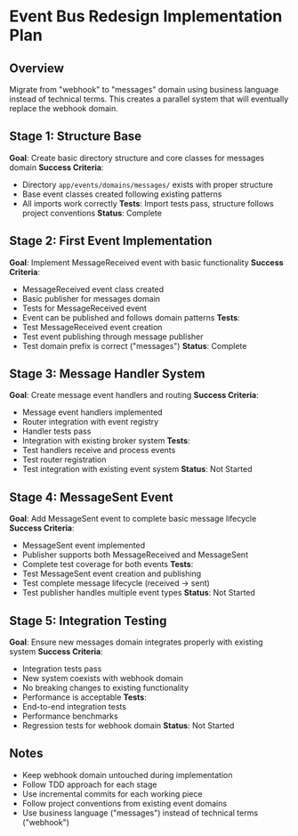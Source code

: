 # Event Bus Redesign Implementation Plan

## Overview
Migrate from "webhook" to "messages" domain using business language instead of technical terms. This creates a parallel system that will eventually replace the webhook domain.

## Stage 1: Structure Base
**Goal**: Create basic directory structure and core classes for messages domain
**Success Criteria**:
- Directory `app/events/domains/messages/` exists with proper structure
- Base event classes created following existing patterns
- All imports work correctly
**Tests**: Import tests pass, structure follows project conventions
**Status**: Complete

## Stage 2: First Event Implementation
**Goal**: Implement MessageReceived event with basic functionality
**Success Criteria**:
- MessageReceived event class created
- Basic publisher for messages domain
- Tests for MessageReceived event
- Event can be published and follows domain patterns
**Tests**:
- Test MessageReceived event creation
- Test event publishing through message publisher
- Test domain prefix is correct ("messages")
**Status**: Complete

## Stage 3: Message Handler System
**Goal**: Create message event handlers and routing
**Success Criteria**:
- Message event handlers implemented
- Router integration with event registry
- Handler tests pass
- Integration with existing broker system
**Tests**:
- Test handlers receive and process events
- Test router registration
- Test integration with existing event system
**Status**: Not Started

## Stage 4: MessageSent Event
**Goal**: Add MessageSent event to complete basic message lifecycle
**Success Criteria**:
- MessageSent event implemented
- Publisher supports both MessageReceived and MessageSent
- Complete test coverage for both events
**Tests**:
- Test MessageSent event creation and publishing
- Test complete message lifecycle (received -> sent)
- Test publisher handles multiple event types
**Status**: Not Started

## Stage 5: Integration Testing
**Goal**: Ensure new messages domain integrates properly with existing system
**Success Criteria**:
- Integration tests pass
- New system coexists with webhook domain
- No breaking changes to existing functionality
- Performance is acceptable
**Tests**:
- End-to-end integration tests
- Performance benchmarks
- Regression tests for webhook domain
**Status**: Not Started

## Notes
- Keep webhook domain untouched during implementation
- Follow TDD approach for each stage
- Use incremental commits for each working piece
- Follow project conventions from existing event domains
- Use business language ("messages") instead of technical terms ("webhook")
